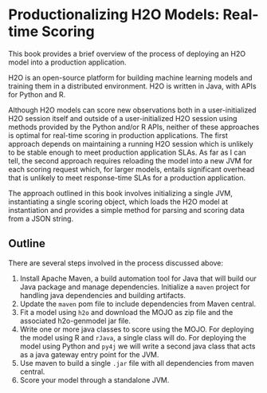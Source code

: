 Productionalizing H2O Models: Real-time Scoring
===============================================

This book provides a brief overview of the process of deploying an H2O model into a production application.

H2O is an open-source platform for building machine learning models and training them in a distributed environment. H2O is written in Java, with APIs for Python and R.

Although H2O models can score new observations both in a user-initialized H2O session itself and outside of a user-initialized H2O session using methods provided by the Python and/or R APIs, neither of these approaches is optimal for real-time scoring in production applications. The first approach depends on maintaining a running H2O session which is unlikely to be stable enough to meet production application SLAs. As far as I can tell, the second approach requires reloading the model into a new JVM for each scoring request which, for larger models, entails significant overhead that is unlikely to meet response-time SLAs for a production application.

The approach outlined in this book involves initializing a single JVM, instantiating a single scoring object, which loads the H2O model at instantiation and provides a simple method for parsing and scoring data from a JSON string.

## Outline

There are several steps involved in the process discussed above:

1. Install Apache Maven, a build automation tool for Java that will build our Java package and manage dependencies. Initialize a `maven` project for handling java dependencies and building artifacts.
2. Update the `maven` pom file to include dependencies from Maven central.
3. Fit a model using `h2o` and download the MOJO as zip file and the associated h2o-genmodel jar file.
4. Write one or more java classes to score using the MOJO. For deploying the model using R and `rJava`, a single class will do. For deploying the model using Python and `py4j` we will write a second java class that acts as a java gateway entry point for the JVM.
5. Use maven to build a single `.jar` file with all dependencies from maven central.
6. Score your model through a standalone JVM.
